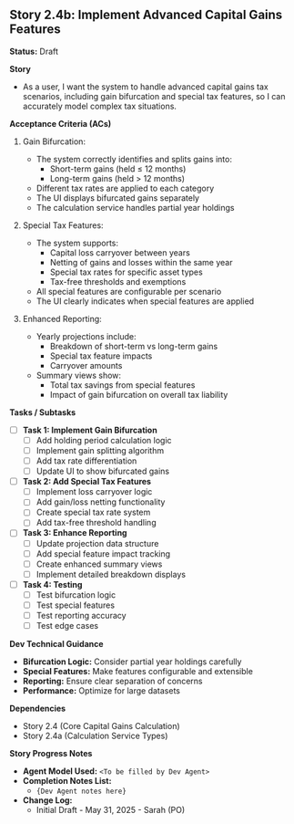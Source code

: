 ## Story 2.4b: Implement Advanced Capital Gains Features

**Status:** Draft

**Story**
- As a user, I want the system to handle advanced capital gains tax scenarios, including gain bifurcation and special tax features, so I can accurately model complex tax situations.

**Acceptance Criteria (ACs)**
1. Gain Bifurcation:
   - The system correctly identifies and splits gains into:
     - Short-term gains (held ≤ 12 months)
     - Long-term gains (held > 12 months)
   - Different tax rates are applied to each category
   - The UI displays bifurcated gains separately
   - The calculation service handles partial year holdings

2. Special Tax Features:
   - The system supports:
     - Capital loss carryover between years
     - Netting of gains and losses within the same year
     - Special tax rates for specific asset types
     - Tax-free thresholds and exemptions
   - All special features are configurable per scenario
   - The UI clearly indicates when special features are applied

3. Enhanced Reporting:
   - Yearly projections include:
     - Breakdown of short-term vs long-term gains
     - Special tax feature impacts
     - Carryover amounts
   - Summary views show:
     - Total tax savings from special features
     - Impact of gain bifurcation on overall tax liability

**Tasks / Subtasks**
- [ ] **Task 1: Implement Gain Bifurcation**
    - [ ] Add holding period calculation logic
    - [ ] Implement gain splitting algorithm
    - [ ] Add tax rate differentiation
    - [ ] Update UI to show bifurcated gains
- [ ] **Task 2: Add Special Tax Features**
    - [ ] Implement loss carryover logic
    - [ ] Add gain/loss netting functionality
    - [ ] Create special tax rate system
    - [ ] Add tax-free threshold handling
- [ ] **Task 3: Enhance Reporting**
    - [ ] Update projection data structure
    - [ ] Add special feature impact tracking
    - [ ] Create enhanced summary views
    - [ ] Implement detailed breakdown displays
- [ ] **Task 4: Testing**
    - [ ] Test bifurcation logic
    - [ ] Test special features
    - [ ] Test reporting accuracy
    - [ ] Test edge cases

**Dev Technical Guidance**
- **Bifurcation Logic:** Consider partial year holdings carefully
- **Special Features:** Make features configurable and extensible
- **Reporting:** Ensure clear separation of concerns
- **Performance:** Optimize for large datasets

**Dependencies**
- Story 2.4 (Core Capital Gains Calculation)
- Story 2.4a (Calculation Service Types)

**Story Progress Notes**
* **Agent Model Used:** `<To be filled by Dev Agent>`
* **Completion Notes List:**
    * `{Dev Agent notes here}`
* **Change Log:**
    * Initial Draft - May 31, 2025 - Sarah (PO) 